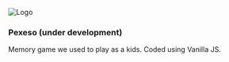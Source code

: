 ![Logo](https://github.com/RadekVlcek/pexeso/tree/master/img/logo.png)

### Pexeso (under development)
Memory game we used to play as a kids. Coded using Vanilla JS.